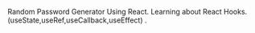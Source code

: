 Random Password Generator Using React.
Learning about React Hooks.(useState,useRef,useCallback,useEffect)
.